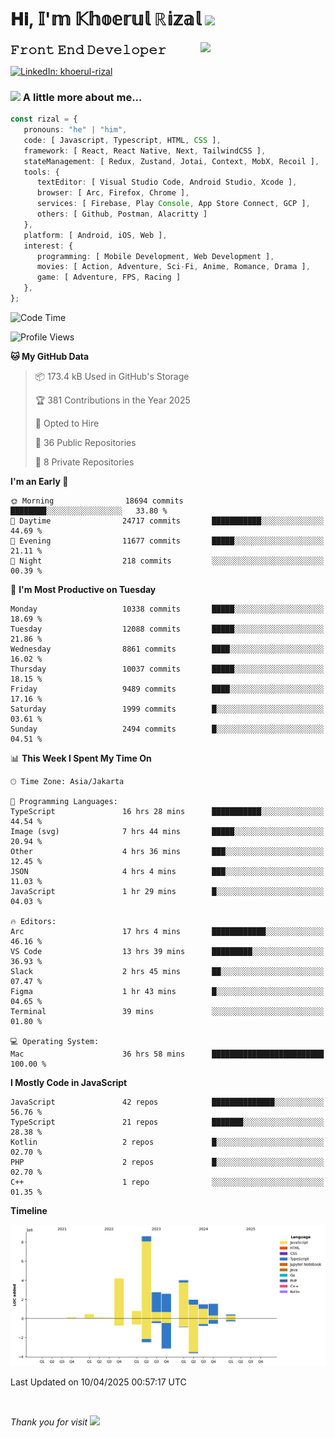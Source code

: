 <h1> 𝐇𝐢, 𝕀'𝕞 𝕂𝕙𝕠𝕖𝕣𝕦𝕝 ℝ𝕚𝕫𝕒𝕝 <img src="https://media.giphy.com/media/mGcNjsfWAjY5AEZNw6/giphy.gif" width="50"></h1>
<img align='right' src="https://media.giphy.com/media/v1.Y2lkPTc5MGI3NjExOWI2ajR2NGJubzBsZHFuaHMwajRrcDNsNXJwOG8yb3F0NjhkNXF4OSZlcD12MV9pbnRlcm5hbF9naWZfYnlfaWQmY3Q9cw/fkZukR450RQ1qnGaq9/giphy.gif" width="200">
<strong style="font-size:20px;">𝙵𝚛𝚘𝚗𝚝 𝙴𝚗𝚍 𝙳𝚎𝚟𝚎𝚕𝚘𝚙𝚎𝚛</strong>
</p></em>

[![LinkedIn: khoerul-rizal](https://img.shields.io/badge/khoerul--rizal-blue?style=flat-square&logo=Linkedin&logoColor=white&link=https://www.linkedin.com/in/khoerul-rizal/)](https://www.linkedin.com/in/khoerul-rizal/)

### <img src="https://media.giphy.com/media/VgCDAzcKvsR6OM0uWg/giphy.gif" width="50"> A little more about me...

```typescript
const rizal = {
   pronouns: "he" | "him",
   code: [ Javascript, Typescript, HTML, CSS ],
   framework: [ React, React Native, Next, TailwindCSS ],
   stateManagement: [ Redux, Zustand, Jotai, Context, MobX, Recoil ],
   tools: {
      textEditor: [ Visual Studio Code, Android Studio, Xcode ],
      browser: [ Arc, Firefox, Chrome ],
      services: [ Firebase, Play Console, App Store Connect, GCP ],
      others: [ Github, Postman, Alacritty ]
   },
   platform: [ Android, iOS, Web ],
   interest: {
      programming: [ Mobile Development, Web Development ],
      movies: [ Action, Adventure, Sci-Fi, Anime, Romance, Drama ],
      game: [ Adventure, FPS, Racing ]
   },
};
```

<!--START_SECTION:waka-->
![Code Time](http://img.shields.io/badge/Code%20Time-2%2C497%20hrs%2053%20mins-blue)

![Profile Views](http://img.shields.io/badge/Profile%20Views-0-blue)

**🐱 My GitHub Data** 

> 📦 173.4 kB Used in GitHub's Storage 
 > 
> 🏆 381 Contributions in the Year 2025
 > 
> 💼 Opted to Hire
 > 
> 📜 36 Public Repositories 
 > 
> 🔑 8 Private Repositories 
 > 
**I'm an Early 🐤** 

```text
🌞 Morning                18694 commits       ████████░░░░░░░░░░░░░░░░░   33.80 % 
🌆 Daytime                24717 commits       ███████████░░░░░░░░░░░░░░   44.69 % 
🌃 Evening                11677 commits       █████░░░░░░░░░░░░░░░░░░░░   21.11 % 
🌙 Night                  218 commits         ░░░░░░░░░░░░░░░░░░░░░░░░░   00.39 % 
```
📅 **I'm Most Productive on Tuesday** 

```text
Monday                   10338 commits       █████░░░░░░░░░░░░░░░░░░░░   18.69 % 
Tuesday                  12088 commits       █████░░░░░░░░░░░░░░░░░░░░   21.86 % 
Wednesday                8861 commits        ████░░░░░░░░░░░░░░░░░░░░░   16.02 % 
Thursday                 10037 commits       █████░░░░░░░░░░░░░░░░░░░░   18.15 % 
Friday                   9489 commits        ████░░░░░░░░░░░░░░░░░░░░░   17.16 % 
Saturday                 1999 commits        █░░░░░░░░░░░░░░░░░░░░░░░░   03.61 % 
Sunday                   2494 commits        █░░░░░░░░░░░░░░░░░░░░░░░░   04.51 % 
```


📊 **This Week I Spent My Time On** 

```text
🕑︎ Time Zone: Asia/Jakarta

💬 Programming Languages: 
TypeScript               16 hrs 28 mins      ███████████░░░░░░░░░░░░░░   44.54 % 
Image (svg)              7 hrs 44 mins       █████░░░░░░░░░░░░░░░░░░░░   20.94 % 
Other                    4 hrs 36 mins       ███░░░░░░░░░░░░░░░░░░░░░░   12.45 % 
JSON                     4 hrs 4 mins        ███░░░░░░░░░░░░░░░░░░░░░░   11.03 % 
JavaScript               1 hr 29 mins        █░░░░░░░░░░░░░░░░░░░░░░░░   04.03 % 

🔥 Editors: 
Arc                      17 hrs 4 mins       ████████████░░░░░░░░░░░░░   46.16 % 
VS Code                  13 hrs 39 mins      █████████░░░░░░░░░░░░░░░░   36.93 % 
Slack                    2 hrs 45 mins       ██░░░░░░░░░░░░░░░░░░░░░░░   07.47 % 
Figma                    1 hr 43 mins        █░░░░░░░░░░░░░░░░░░░░░░░░   04.65 % 
Terminal                 39 mins             ░░░░░░░░░░░░░░░░░░░░░░░░░   01.80 % 

💻 Operating System: 
Mac                      36 hrs 58 mins      █████████████████████████   100.00 % 
```

**I Mostly Code in JavaScript** 

```text
JavaScript               42 repos            ██████████████░░░░░░░░░░░   56.76 % 
TypeScript               21 repos            ███████░░░░░░░░░░░░░░░░░░   28.38 % 
Kotlin                   2 repos             █░░░░░░░░░░░░░░░░░░░░░░░░   02.70 % 
PHP                      2 repos             █░░░░░░░░░░░░░░░░░░░░░░░░   02.70 % 
C++                      1 repo              ░░░░░░░░░░░░░░░░░░░░░░░░░   01.35 % 
```



**Timeline**

![Lines of Code chart](https://raw.githubusercontent.com/khoerulrizal/khoerulrizal/main/assets/bar_graph.png)


 Last Updated on 10/04/2025 00:57:17 UTC
<!--END_SECTION:waka-->
</details>
<br/>

<em>Thank you for visit</em> <img src="https://media.giphy.com/media/v1.Y2lkPTc5MGI3NjExcHdvNm1qZWtjaGw0ZjdwM3Z3NnY2dHlueTVuODBta2FiY20wM2YybSZlcD12MV9pbnRlcm5hbF9naWZfYnlfaWQmY3Q9cw/tV25tpdKqdFa9x81k2/giphy.gif" width="40">
